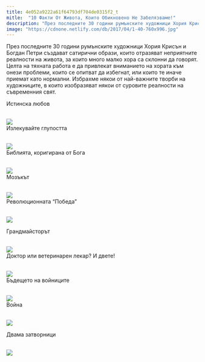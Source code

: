 ```yaml
---
title: 4e052a9222a61f64793df704de0315f2_t
mitle:  "10 Факти От Живота, Които Обикновено Не Забелязваме!"
description: "През последните 30 години румънските художници Хория Крисън и Богдан Петри създават сатирични образи, които отразяват неприятните реалности на живота, за които мно"
image: "https://cdnone.netlify.com/db/2017/04/1-40-760x996.jpg"
---
```


 <p>През последните 30 години румънските художници Хория Крисън и Богдан Петри създават сатирични образи, които отразяват неприятните реалности на живота, за които много малко хора са склонни да говорят. Целта на тяхната работа е да привлекат вниманието на хората към онези проблеми, които се опитват да избегнат, или които те иначе приемат като нормални. Избрахме някои от най-важните творби на художниците, в които изобразяват някои от суровите реалности на съвременния свят.</p>      <p>Истинска любов</p>  <p> <br/><img src="https://cdnone.netlify.com/db/2017/04/1-40-760x996.jpg"/><br/> Излекувайте глупостта</p> <p> <br/><img src="https://cdnone.netlify.com/db/2017/04/2-38-760x499.jpg"/><br/> Библията, коригирана от Бога</p>      <p> <br/><img src="https://cdnone.netlify.com/db/2017/04/3-38-760x914.jpg"/><br/> Мозъкът</p> <p> <br/><img src="https://cdnone.netlify.com/db/2017/04/4-36-760x506.jpg"/><br/> Революционната “Победа”</p> <p> <br/><img src="https://cdnone.netlify.com/db/2017/04/5-35-760x760.jpg"/><br/></p> <p> Грандмайсторът</p>      <p> <br/><img src="https://cdnone.netlify.com/db/2017/04/6-35-760x1108.jpg"/><br/> Доктор или ветеринарен лекар? И двете!</p> <p> <br/><img src="https://cdnone.netlify.com/db/2017/04/7-34-760x516.jpg"/><br/> Бъдещето на войниците</p> <p> <br/><img src="https://cdnone.netlify.com/db/2017/04/8-33-760x1048.jpg"/><br/> Война</p> <p> <br/><img src="https://cdnone.netlify.com/db/2017/04/9-33-760x1140.jpg"/><br/></p> <p> Двама затворници</p> <p> <br/><img src="https://cdnone.netlify.com/db/2017/04/10-31-760x1098.jpg"/><br/></p>            